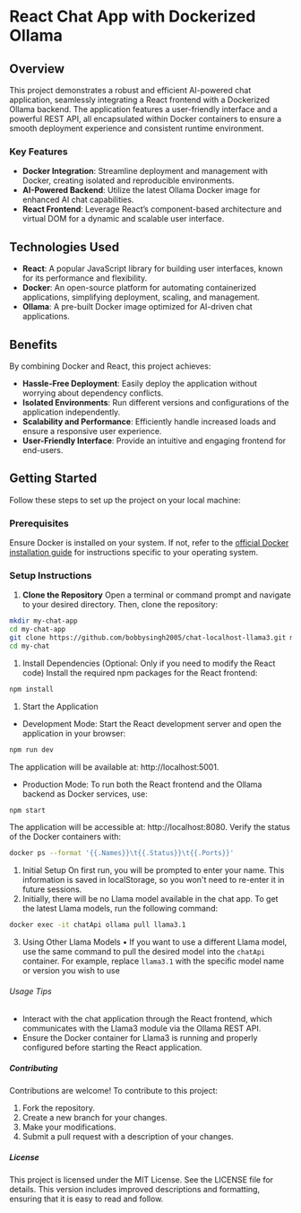 # React Chat App with Dockerized Ollama

## Overview

This project demonstrates a robust and efficient AI-powered chat application, seamlessly integrating a React frontend with a Dockerized Ollama backend. The application features a user-friendly interface and a powerful REST API, all encapsulated within Docker containers to ensure a smooth deployment experience and consistent runtime environment.

### Key Features

- **Docker Integration**: Streamline deployment and management with Docker, creating isolated and reproducible environments.
- **AI-Powered Backend**: Utilize the latest Ollama Docker image for enhanced AI chat capabilities.
- **React Frontend**: Leverage React’s component-based architecture and virtual DOM for a dynamic and scalable user interface.

## Technologies Used

- **React**: A popular JavaScript library for building user interfaces, known for its performance and flexibility.
- **Docker**: An open-source platform for automating containerized applications, simplifying deployment, scaling, and management.
- **Ollama**: A pre-built Docker image optimized for AI-driven chat applications.

## Benefits

By combining Docker and React, this project achieves:
- **Hassle-Free Deployment**: Easily deploy the application without worrying about dependency conflicts.
- **Isolated Environments**: Run different versions and configurations of the application independently.
- **Scalability and Performance**: Efficiently handle increased loads and ensure a responsive user experience.
- **User-Friendly Interface**: Provide an intuitive and engaging frontend for end-users.

## Getting Started

Follow these steps to set up the project on your local machine:

### Prerequisites

Ensure Docker is installed on your system. If not, refer to the [official Docker installation guide](https://docs.docker.com/get-docker/) for instructions specific to your operating system.

### Setup Instructions

1. **Clone the Repository**
Open a terminal or command prompt and navigate to your desired directory. Then, clone the repository:
```bash
mkdir my-chat-app
cd my-chat-app
git clone https://github.com/bobbysingh2005/chat-localhost-llama3.git my-chat
cd my-chat
```

1. Install Dependencies
(Optional: Only if you need to modify the React code)
Install the required npm packages for the React frontend:
```bash
npm install
```

1. Start the Application
* Development Mode:
Start the React development server and open the application in your browser:
```bash
npm run dev
```
The application will be available at: http://localhost:5001.
* Production Mode:
To run both the React frontend and the Ollama backend as Docker services, use:
```bash
npm start
```
The application will be accessible at: http://localhost:8080.
Verify the status of the Docker containers with:
```bash
docker ps --format '{{.Names}}\t{{.Status}}\t{{.Ports}}'
```

1. Initial Setup
On first run, you will be prompted to enter your name. This information is saved in localStorage, so you won't need to re-enter it in future sessions.
2. Initially, there will be no Llama model available in the chat app. To get the latest Llama models, run the following command:
```bash
docker exec -it chatApi ollama pull llama3.1
```
3. Using Other Llama Models
• If you want to use a different Llama model, use the same command to pull the desired model into the `chatApi` container. For example, replace `llama3.1` with the specific model name or version you wish to use

###### Usage Tips
* Interact with the chat application through the React frontend, which communicates with the Llama3 module via the Ollama REST API.
* Ensure the Docker container for Llama3 is running and properly configured before starting the React application.

##### Contributing
Contributions are welcome! To contribute to this project:
1. Fork the repository.
2. Create a new branch for your changes.
3. Make your modifications.
4. Submit a pull request with a description of your changes.

##### License
This project is licensed under the MIT License. See the LICENSE file for details.
This version includes improved descriptions and formatting, ensuring that it is easy to read and follow.